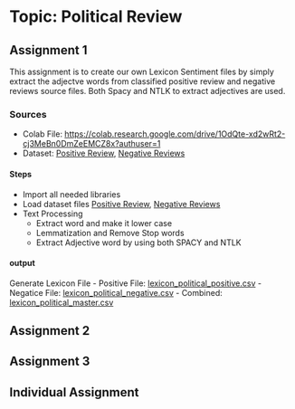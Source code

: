 # Topic: Political Review

## Assignment 1
This assignment is to create our own Lexicon Sentiment files by simply extract the adjectve words from classified positive review and negative reviews source files. Both Spacy and NTLK to extract adjectives are used.

### Sources
- Colab File: https://colab.research.google.com/drive/1OdQte-xd2wRt2-cj3MeBn0DmZeEMCZ8x?authuser=1 
- Dataset: [Positive Review](https://github.com/yeetornghoo/UD_PoliticalReview/blob/master/dataset/politic_issues_positive_reviews.csv), [Negative Reviews](https://github.com/yeetornghoo/UD_PoliticalReview/blob/master/dataset/politic_issues_negative_reviews.csv)
#### Steps
- Import all needed libraries
- Load dataset files [Positive Review](https://github.com/yeetornghoo/UD_PoliticalReview/blob/master/dataset/politic_issues_positive_reviews.csv), [Negative Reviews](https://github.com/yeetornghoo/UD_PoliticalReview/blob/master/dataset/politic_issues_negative_reviews.csv)
- Text Processing
	- Extract word and make it lower case
	- Lemmatization and Remove Stop words
	- Extract Adjective word by using both SPACY and NTLK
#### output
Generate Lexicon File
	- Positive File: [lexicon_political_positive.csv](https://github.com/yeetornghoo/UD_PoliticalReview/blob/master/lexicon_sentiment/lexicon_political_negative.csv)
	- Negatice File: [lexicon_political_negative.csv](https://github.com/yeetornghoo/UD_PoliticalReview/blob/master/lexicon_sentiment/lexicon_political_negative.csv)
	- Combined: [lexicon_political_master.csv](https://github.com/yeetornghoo/UD_PoliticalReview/blob/master/lexicon_sentiment/lexicon_political_master.csv)

## Assignment 2

## Assignment 3

## Individual Assignment
